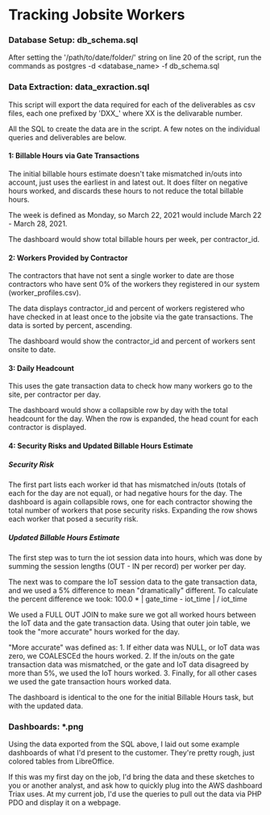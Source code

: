 Tracking Jobsite Workers
==================================


### Database Setup: db\_schema.sql

After setting the '/path/to/date/folder/' string on line 20 of the
script, run the commands as
	postgres -d <database_name> -f db\_schema.sql

### Data Extraction: data\_exraction.sql

This script will export the data required for each of the deliverables as csv
files, each one prefixed by 'DXX\_' where XX is the delivarable number.

All the SQL to create the data are in the script. A few notes on the individual
queries and deliverables are below.

#### 1: Billable Hours via Gate Transactions

The initial billable hours estimate doesn't take mismatched in/outs into account,
just uses the earliest in and latest out. It does filter on negative hours worked,
and discards these hours to not reduce the total billable hours.

The week is defined as Monday, so March 22, 2021 would include 
March 22 - March 28, 2021.

The dashboard would show total billable hours per week, per contractor\_id.

#### 2: Workers Provided by Contractor

The contractors that have not sent a single worker to date are those contractors
who have sent 0% of the workers they registered in our system (worker\_profiles.csv).

The data displays contractor\_id and percent of workers registered who have checked in
at least once to the jobsite via the gate transactions. The data is sorted by percent,
ascending.

The dashboard would show the contractor\_id and percent of workers sent onsite to date.

#### 3: Daily Headcount

This uses the gate transaction data to check how many workers go to the site, per
contractor per day. 

The dashboard would show a collapsible row by day with the total headcount for the
day. When the row is expanded, the head count for each contractor is displayed.

#### 4: Security Risks and Updated Billable Hours Estimate

##### Security Risk 

The first part lists each worker id that has mismatched in/outs (totals of each
for the day are not equal), or had negative hours for the day. The dashboard is 
again collapsible rows, one for each contractor showing the total number of workers
that pose security risks. Expanding the row shows each worker that posed a security
risk.

##### Updated Billable Hours Estimate

The first step was to turn the iot session data into hours, which was done by
summing the session lengths (OUT - IN per record) per worker per day.

The next was to compare the IoT session data to the gate transaction data, and we
used a 5% difference to mean "dramatically" different. To calculate the percent difference
we took:
		100.0 * | gate_time - iot_time | / iot_time

We used a FULL OUT JOIN to make sure we got all worked hours between the IoT data and
the gate transaction data. Using that outer join table, we took the "more accurate"
hours worked for the day.

"More accurate" was defined as:
	1. If either data was NULL, or IoT data was zero, we COALESCEd the hours worked.
	2. If the in/outs on the gate transaction data was mismatched, or the gate and IoT data disagreed by more than 5%, we used the IoT hours worked.
	3. Finally, for all other cases we used the gate transaction hours worked data.

The dashboard is identical to the one for the initial Billable Hours task, but with
the updated data.
### Dashboards: \*.png

Using the data exported from the SQL above, I laid out some example dashboards of what
I'd present to the customer. They're pretty rough, just colored tables from LibreOffice.

If this was my first day on the job, I'd bring the data and these sketches to you or
another analyst, and ask how to quickly plug into the AWS dashboard Triax uses. At my 
current job, I'd use the queries to pull out the data via PHP PDO and display it on a
webpage. 
